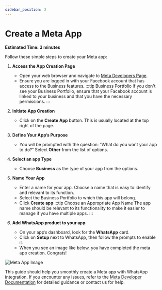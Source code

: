 ```yaml
---
sidebar_position: 2
---
```


# Create a Meta App
**Estimated Time: 3 minutes**

Follow these simple steps to create your Meta app:

1. **Access the App Creation Page**
   - Open your web browser and navigate to [Meta Developers Page](https://developers.facebook.com/apps).
   - Ensure you are logged in with your Facebook account that has access to the Business features.
  :::tip Business Portfolio
    If you don't see your Business Portfolio, ensure that your Facebook account is linked to your business and that you have the necessary permissions.
  :::


2. **Initiate App Creation**
   - Click on the **Create App** button. This is usually located at the top right of the page.

3. **Define Your App’s Purpose**
   - You will be prompted with the question: “What do you want your app to do?” Select **Other** from the list of options.

4. **Select an app Type**
   - Choose **Business** as the type of your app from the options.

5. **Name Your App**
   - Enter a name for your app. Choose a name that is easy to identify and relevant to its function.
   - Select the Business Portfolio to which this app will belong.
   - Click **Create app**
  :::tip Choose an Appropriate App Name
  The app name should be relevant to its functionality to make it easier to manage if you have multiple apps.
  :::


6. **Add WhatsApp product to your app**
   - On your app’s dashboard, look for the **WhatsApp** card.
   - Click on **Setup** next to WhatsApp, then follow the prompts to enable it. 
   - When you see an image like below, you have completed the meta app creation. Congrats!

![Meta App Image](/img/whatsapp/meta-app-success.png)


This guide should help you smoothly create a Meta app with WhatsApp integration. If you encounter any issues, refer to the [Meta Developer Documentation](https://developers.facebook.com/docs) for detailed guidance or contact us for help.
